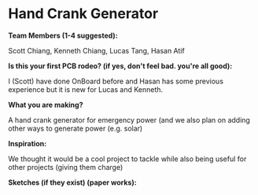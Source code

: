 # Hand Crank Generator



**Team Members (1-4 suggested):**

Scott Chiang, Kenneth Chiang, Lucas Tang, Hasan Atif 

**Is this your first PCB rodeo? (if yes, don't feel bad. you're all good):**

I (Scott) have done OnBoard before and Hasan has some previous experience but it is new for Lucas and Kenneth.

**What you are making?**

A hand crank generator for emergency power (and we also plan on adding other ways to generate power (e.g. solar)

**Inspiration:**

We thought it would be a cool project to tackle while also being useful for other projects (giving them charge)

**Sketches (if they exist) (paper works):**
